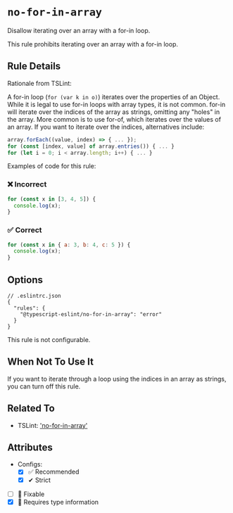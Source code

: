 # `no-for-in-array`

Disallow iterating over an array with a for-in loop.

This rule prohibits iterating over an array with a for-in loop.

## Rule Details

Rationale from TSLint:

A for-in loop (`for (var k in o)`) iterates over the properties of an Object.
While it is legal to use for-in loops with array types, it is not common.
for-in will iterate over the indices of the array as strings, omitting any "holes" in
the array.
More common is to use for-of, which iterates over the values of an array.
If you want to iterate over the indices, alternatives include:

```js
array.forEach((value, index) => { ... });
for (const [index, value] of array.entries()) { ... }
for (let i = 0; i < array.length; i++) { ... }
```

Examples of code for this rule:

<!--tabs-->

### ❌ Incorrect

```js
for (const x in [3, 4, 5]) {
  console.log(x);
}
```

### ✅ Correct

```js
for (const x in { a: 3, b: 4, c: 5 }) {
  console.log(x);
}
```

## Options

```jsonc
// .eslintrc.json
{
  "rules": {
    "@typescript-eslint/no-for-in-array": "error"
  }
}
```

This rule is not configurable.

## When Not To Use It

If you want to iterate through a loop using the indices in an array as strings, you can turn off this rule.

## Related To

- TSLint: ['no-for-in-array'](https://palantir.github.io/tslint/rules/no-for-in-array/)

## Attributes

- Configs:
  - [x] ✅ Recommended
  - [x] ✔ Strict
- [ ] 🔧 Fixable
- [x] 💭 Requires type information
